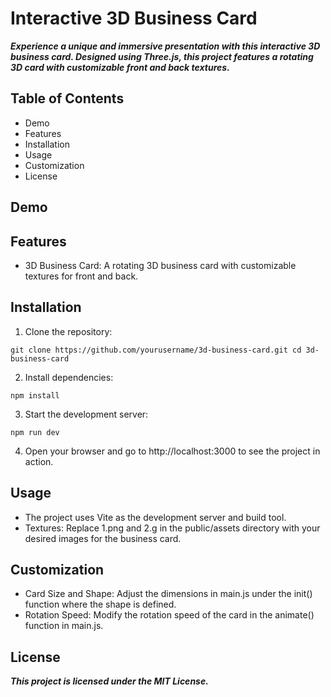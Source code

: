 # Interactive 3D Business Card

***Experience a unique and immersive presentation with this interactive 3D business card. Designed using Three.js, this project features a rotating 3D card with customizable front and back textures.***

## Table of Contents

- Demo
- Features
- Installation
- Usage
- Customization
- License

## Demo



## Features

* 3D Business Card: A rotating 3D business card with customizable textures for front and back.

## Installation

1. Clone the repository:
```
git clone https://github.com/yourusername/3d-business-card.git cd 3d-business-card
```

2. Install dependencies:
```
npm install
```

3. Start the development server:
```
npm run dev
```

4. Open your browser and go to http://localhost:3000 to see the project in action.

## Usage

+ The project uses Vite as the development server and build tool.
+ Textures: Replace 1.png and 2.g in the public/assets directory with your desired images for the business card.

## Customization

+ Card Size and Shape: Adjust the dimensions in main.js under the init() function where the shape is defined.
+ Rotation Speed: Modify the rotation speed of the card in the animate() function in main.js.

## License

***This project is licensed under the MIT License.***
